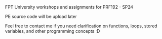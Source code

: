 FPT University workshops and assignments for PRF192 - SP24

PE source code will be upload later 

Feel free to contact me if you need clarification on functions, loops, stored variables, and other programming concepts :D

